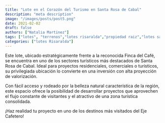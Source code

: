 ```yaml
---
title: "Lote en el Corazón del Turismo en Santa Rosa de Cabal"
description: "meta description"
image: "/images/posts/post5.png"
date: 2021-02-02
draft: false
authors: ["Natalia Martinez"]
tags: ["lotes", "terrenos","lotes risaralda","propiedad raiz","lotes santa rosa de cabal"]
categories: ["lotes Risaralda"]
---
```


Este lote, ubicado estratégicamente frente a la reconocida Finca del Café, se encuentra en uno de los sectores turísticos más destacados de Santa Rosa de Cabal. Ideal para proyectos residenciales, comerciales o turísticos, su privilegiada ubicación lo convierte en una inversión con alta proyección de valorización.

Con fácil acceso y rodeado por la belleza natural característica de la región, este espacio ofrece la posibilidad de desarrollar proyectos que aprovechen el flujo constante de visitantes y el atractivo de una zona turística consolidada.

¡Haz realidad tu proyecto en uno de los destinos más visitados del Eje Cafetero!